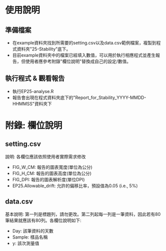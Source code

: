 # 使用說明

## 準備檔案

- 在example資料夾找到所需要的setting.csv以及data.csv範例檔案，複製到程式資料夾"25-Stability"底下。
- 目前example資料夾中的檔案已經填入數值，可以用於執行相應程式並產生報告，但使用者應參考附錄"欄位說明"替換成自己的設定/數值。

## 執行程式 & 觀看報告

- 執行EP25-analyse.R
- 報告會出現在程式資料夾底下的"Report\_for\_Stability_YYYY-MMDD-HHMMSS"資料夾下

# 附錄: 欄位說明

## setting.csv

說明: 各欄位應該依照使用者實際需求修改

- FIG\_W\_CM: 報告的圖表寬度(單位為公分)
- FIG\_H\_CM: 報告的圖表高度(單位為公分)
- FIG\_DPI: 報告的圖表解析度(單位DPI)
- EP25.Allowable_drift: 允許的偏移比率，預設值為0.05 (i.e., 5%)

## data.csv

基本說明: 第一列是標題列，請勿更改。第二列起每一列是一筆資料，因此若有80筆結果就應該有80列。各欄位說明如下:

- Day: 該筆資料的天數
- Sample: 樣品名稱
- y: 該次測量值